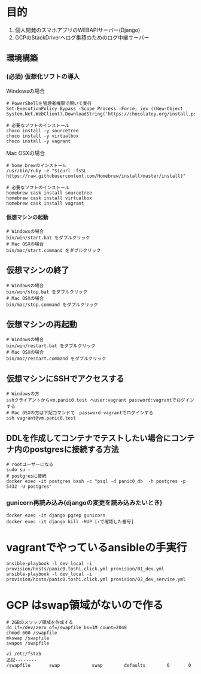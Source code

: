 # 目的
1. 個人開発のスマホアプリのWEBAPIサーバー(Django)
1. GCPのStackDriverへログ集積のためのログ中継サーバー

## 環境構築
### (必須) 仮想化ソフトの導入
Windowsの場合
```
# PowerShellを管理者権限で開いて実行
Set-ExecutionPolicy Bypass -Scope Process -Force; iex ((New-Object System.Net.WebClient).DownloadString('https://chocolatey.org/install.ps1'))

# 必要なソフトのインストール
choco install -y sourcetree
choco install -y virtualbox
choco install -y vagrant
```

Mac OSXの場合
```
# home brewのインストール
/usr/bin/ruby -e "$(curl -fsSL https://raw.githubusercontent.com/Homebrew/install/master/install)"

# 必要なソフトのインストール
homebrew cask install sourcetree
homebrew cask install virtualbox
homebrew cask install vagrant
```

#### 仮想マシンの起動
```
# Windowsの場合
bin/win/start.bat をダブルクリック
# Mac OSXの場合
bin/mac/start.command をダブルクリック
```

## 仮想マシンの終了
```
# Windowsの場合
bin/win/stop.bat をダブルクリック
# Mac OSXの場合
bin/mac/stop.command をダブルクリック
```

## 仮想マシンの再起動
```
# Windowsの場合
bin/win/restart.bat をダブルクリック
# Mac OSXの場合
bin/mac/restart.command をダブルクリック
```

## 仮想マシンにSSHでアクセスする
```
# Windowsの方
sshクライアントからvm.panic0.test へuser:vagrant password:vagrantでログインする
# Mac OSXの方は下記コマンドで　password:vagrantでログインする
ssh vagrant@vm.panic0.test 
```

## DDLを作成してコンテナでテストしたい場合にコンテナ内のpostgresに接続する方法
```
# rootユーザーになる
sudo su -
# postgresに接続
docker exec -it postgres bash -c "psql -d panic0_db  -h postgres -p 5432 -U postgres"
```

### gunicorn再読み込み(djangoの変更を読み込みたいとき)
```
docker exec -it django pgrep gunicorn
docker exec -it django kill -HUP [↑で確認した番号]
```

# vagrantでやっているansibleの手実行
```
ansible-playbook -l dev_local -i provision/hosts/panic0.toshi.click.yml provision/01_dev.yml
ansible-playbook -l dev_local -i provision/hosts/panic0.toshi.click.yml provision/02_dev_service.yml
```

# GCP はswap領域がないので作る
```
# 2GBのスワップ領域を作成する
dd if=/dev/zero of=/swapfile bs=1M count=2048
chmod 600 /swapfile
mkswap /swapfile
swapon /swapfile

vi /etc/fstab
追記--------
/swapfile       swap            swap        defaults        0       0
```
